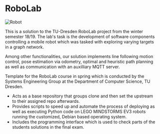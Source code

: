 # RoboLab

![Robot]("robot.jpg") 

This is a solution to the TU-Dresden RoboLab project from the winter semester 18/19. The lab's task is the development of software components controlling a mobile robot which was tasked with exploring varying targets in a graph network.

Among other functionalities, our solution implements line following motion control, pose estimation via odometry, optimal and heuristic path planning as well as communication with an auxilliary MQTT server.

Template for the RoboLab course in spring which is conducted by the Systems Engineering Group at the Department of Computer Science, TU Dresden.

* Acts as a base repository that groups clone and then set the upstream to their assigned repo afterwards.
* Provides scripts to speed up and automate the process of deploying as well as executing Python code on LEGO MINDSTORMS EV3 robots running the customized, Debian based operating system.
* Includes the programming interface which is used to check parts of the students solutions in the final exam.
